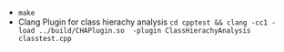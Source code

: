 - ```make```
- Clang Plugin for class hierachy analysis ```cd cpptest && clang -cc1 -load ../build/CHAPlugin.so  -plugin ClassHierachyAnalysis classtest.cpp```